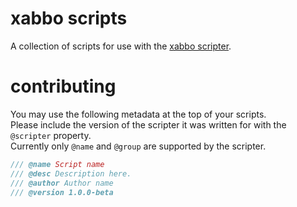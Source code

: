 # xabbo scripts

A collection of scripts for use with the [xabbo scripter](https://github.com/b7c/Xabbo.Scripter).

# contributing

You may use the following metadata at the top of your scripts.\
Please include the version of the scripter it was written for with the `@scripter` property.\
Currently only `@name` and `@group` are supported by the scripter.

```cs
/// @name Script name
/// @desc Description here.
/// @author Author name
/// @version 1.0.0-beta
```
